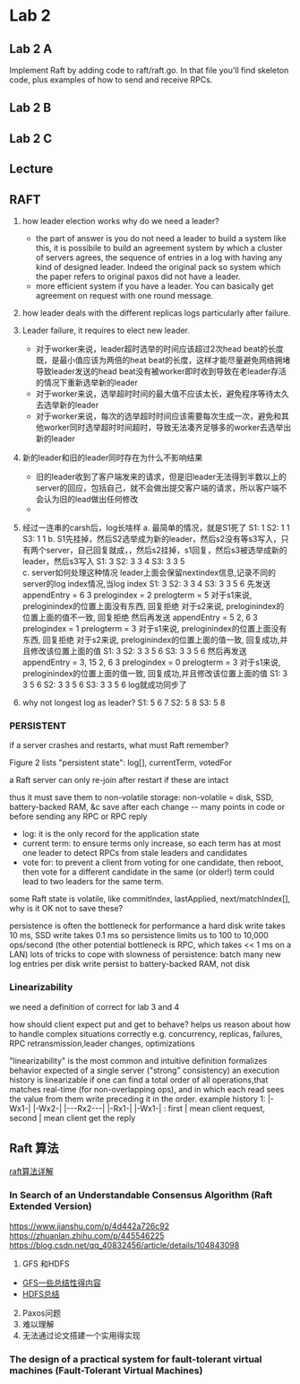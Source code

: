 # Lab 2

## Lab 2 A
Implement Raft by adding code to raft/raft.go. In that file you'll find skeleton code, plus examples of how to send and receive RPCs.


## Lab 2 B

## Lab 2 C

## Lecture

## RAFT
1. how leader election works
    why do we need a leader?
    - the part of answer is you do not need a leader to build a system like this, it is possibile to build an agreement system by which a cluster of servers agrees, the sequence of entries in a log with having any kind of designed leader. Indeed the original pack so system which the paper refers to original paxos did not have a leader.
    - more efficient system if you have a leader. You can basically get agreement on request with one round message.

2. how leader deals with the different replicas logs particularly after failure.

3. Leader failure, it requires to elect new leader. 
    - 对于worker来说，leader超时选举的时间应该超过2次head beat的长度既，是最小值应该为两倍的heat beat的长度，这样才能尽量避免网络拥堵导致leader发送的head beat没有被worker即时收到导致在老leader存活的情况下重新选举新的leader
    - 对于worker来说，选举超时时间的最大值不应该太长，避免程序等待太久去选举新的leader
    - 对于worker来说，每次的选举超时时间应该需要每次生成一次，避免和其他worker同时选举超时时间超时，导致无法凑齐足够多的worker去选举出新的leader

4. 新的leader和旧的leader同时存在为什么不影响结果
    - 旧的leader收到了客户端发来的请求，但是旧leader无法得到半数以上的server的回应，包括自己，就不会做出提交客户端的请求，所以客户端不会认为旧的lead做出任何修改
    - 

5. 经过一连串的carsh后，log长啥样
a. 最简单的情况，就是S1死了
S1: 1
S2: 1   1
S3: 1   1
b. S1先挂掉，然后S2选举成为新的leader，然后s2没有等s3写入，只有两个server，自己回复就成，，然后s2挂掉，s1回复，然后s3被选举成新的leader，然后s3写入
S1: 3
S2: 3   3   4
S3: 3   3   5   
c. server如何处理这种情况
leader上面会保留nextindex信息,记录不同的server的log index情况,当log index
S1: 3
S2: 3   3   4
S3: 3   3   5   6
先发送
    appendEntry = 6 3
    prelogindex = 2
    prelogterm  = 5
对于s1来说, preloginindex的位置上面没有东西, 回复拒绝
对于s2来说, preloginindex的位置上面的值不一致, 回复拒绝
然后再发送
    appendEntry = 5 2, 6 3
    prelogindex = 1
    prelogterm = 3
对于s1来说, preloginindex的位置上面没有东西, 回复拒绝
对于s2来说, preloginindex的位置上面的值一致, 回复成功,并且修改该位置上面的值
S1: 3
S2: 3   3   5   6
S3: 3   3   5   6
然后再发送
    appendEntry = 3, 15 2, 6 3
    prelogindex = 0
    prelogterm = 3
对于s1来说, preloginindex的位置上面的值一致, 回复成功,并且修改该位置上面的值
S1: 3   3   5   6
S2: 3   3   5   6
S3: 3   3   5   6
log就成功同步了

6. why not longest log as leader?
    S1: 5   6   7
    S2: 5   8
    S3: 5   8

### PERSISTENT
if a server crashes and restarts, what must Raft remember?
  
  Figure 2 lists "persistent state":
    log[], currentTerm, votedFor

  a Raft server can only re-join after restart if these are intact
  
  thus it must save them to non-volatile storage:
    non-volatile = disk, SSD, battery-backed RAM, &c
    save after each change -- many points in code
    or before sending any RPC or RPC reply

- log: it is the only record for the application state
- current term: to ensure terms only increase, so each term has at most one leader
    to detect RPCs from stale leaders and candidates
- vote for: to prevent a client from voting for one candidate, then reboot, then vote for a different candidate in the same (or older!) term could lead to two leaders for the same term.

some Raft state is volatile, like commitIndex, lastApplied, next/matchIndex[], why is it OK not to save these?

persistence is often the bottleneck for performance
  a hard disk write takes 10 ms, SSD write takes 0.1 ms
  so persistence limits us to 100 to 10,000 ops/second
  (the other potential bottleneck is RPC, which takes << 1 ms on a LAN)
  lots of tricks to cope with slowness of persistence:
    batch many new log entries per disk write
    persist to battery-backed RAM, not disk

### Linearizability
we need a definition of correct for lab 3 and 4

how should client expect put and get to behave? helps us reason about how to handle complex situations correctly e.g. concurrency, replicas, failures, RPC retransmission,leader changes, optimizations

"linearizability" is the most common and intuitive definition formalizes behavior expected of a single server ("strong" consistency)
  an execution history is linearizable if one can find a total order of all operations,that matches real-time (for non-overlapping ops), and in which each read sees the value from them write preceding it in the order.
example history 1:
  |-Wx1-| |-Wx2-|
    |---Rx2---|
      |-Rx1-|
|-Wx1-| : first | mean client request, second | mean client get the reply

## Raft 算法
[raft算法详解](https://zhuanlan.zhihu.com/p/32052223)

### In Search of an Understandable Consensus Algorithm (Raft Extended Version)
https://www.jianshu.com/p/4d442a726c92
https://zhuanlan.zhihu.com/p/445546225
https://blog.csdn.net/qq_40832456/article/details/104843098

1. GFS 和HDFS
- [GFS一些总结性得内容](https://mp.weixin.qq.com/s/ut8Q7vXa5Lm0auNaN2_Emg)
- [HDFS总结](https://zhuanlan.zhihu.com/p/341711981)

2. Paxos问题
  1. 难以理解
  2. 无法通过论文搭建一个实用得实现


### The design of a practical system for fault-tolerant virtual machines (Fault-Tolerant Virtual Machines)
